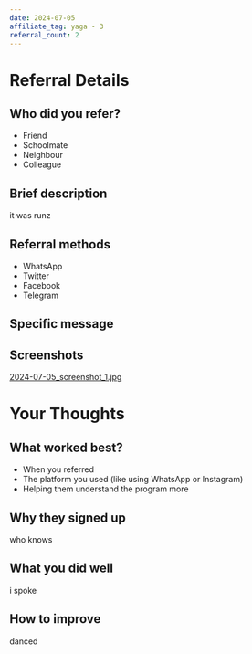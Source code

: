 ```yaml
---
date: 2024-07-05
affiliate_tag: yaga - 3
referral_count: 2
---
```


# Referral Details

## Who did you refer?
- Friend
- Schoolmate
- Neighbour
- Colleague

## Brief description
it was runz

## Referral methods
- WhatsApp
- Twitter
- Facebook
- Telegram

## Specific message


## Screenshots
[2024-07-05_screenshot_1.jpg](yaga_3/screenshots/2024-07-05_screenshot_1.jpg)


# Your Thoughts

## What worked best?
- When you referred
- The platform you used (like using WhatsApp or Instagram)
- Helping them understand the program more

## Why they signed up
who knows

## What you did well
i spoke

## How to improve
danced
